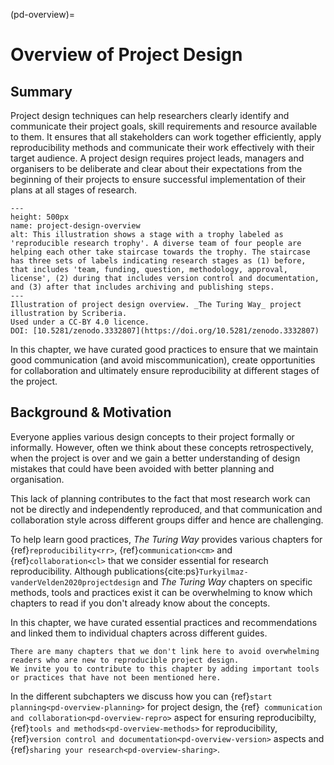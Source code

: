 (pd-overview)=
# Overview of Project Design

## Summary

Project design techniques can help researchers clearly identify and communicate their project goals, skill requirements and resource available to them.
It ensures that all stakeholders can work together efficiently, apply reproducibility methods and communicate their work effectively with their target audience.
A project design requires project leads, managers and organisers to be deliberate and clear about their expectations from the beginning of their projects to ensure successful implementation of their plans at all stages of research.

```{figure} ../figures/project-design-overview.jpg
---
height: 500px
name: project-design-overview
alt: This illustration shows a stage with a trophy labeled as 'reproducible research trophy'. A diverse team of four people are helping each other take staircase towards the trophy. The staircase has three sets of labels indicating research stages as (1) before, that includes 'team, funding, question, methodology, approval, license', (2) during that includes version control and documentation, and (3) after that includes archiving and publishing steps.
---
Illustration of project design overview. _The Turing Way_ project illustration by Scriberia.
Used under a CC-BY 4.0 licence.
DOI: [10.5281/zenodo.3332807](https://doi.org/10.5281/zenodo.3332807)
```

In this chapter, we have curated good practices to ensure that we maintain good communication (and avoid miscommunication), create opportunities for collaboration and ultimately ensure reproducibility at different stages of the project.

## Background & Motivation

Everyone applies various design concepts to their project formally or informally.
However, often we think about these concepts retrospectively, when the project is over and we gain a better understanding of design mistakes that could have been avoided with better planning and organisation.

This lack of planning contributes to the fact that most research work can not be directly and independently reproduced, and that communication and collaboration style across different groups differ and hence are challenging.

To help learn good practices, *The Turing Way* provides various chapters for {ref}`reproducibility<rr>`, {ref}`communication<cm>` and {ref}`collaboration<cl>` that we consider essential for research reproducibility.
Although publications{cite:ps}`Turkyilmaz-vanderVelden2020projectdesign` and _The Turing Way_ chapters on specific methods, tools and practices exist it can be overwhelming to know which chapters to read if you don't already know about the concepts.

In this chapter, we have curated essential practices and recommendations and linked them to individual chapters across different guides.

```{note}
There are many chapters that we don't link here to avoid overwhelming readers who are new to reproducible project design.
We invite you to contribute to this chapter by adding important tools or practices that have not been mentioned here.
```

In the different subchapters we discuss how you can {ref}`start planning<pd-overview-planning>` for project design, the {ref}` communication and collaboration<pd-overview-repro>` aspect for ensuring reproducibilty, {ref}`tools and methods<pd-overview-methods>` for reproducibility, {ref}`version control and documentation<pd-overview-version>` aspects and {ref}`sharing your research<pd-overview-sharing>`.
